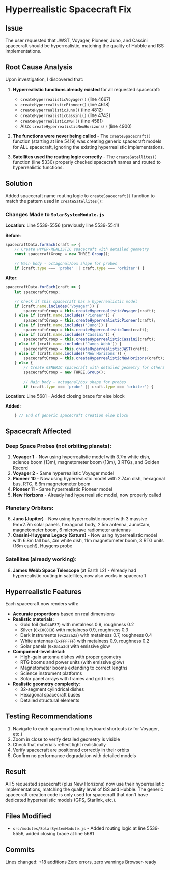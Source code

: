# Hyperrealistic Spacecraft Fix

## Issue
The user requested that JWST, Voyager, Pioneer, Juno, and Cassini spacecraft should be hyperrealistic, matching the quality of Hubble and ISS implementations.

## Root Cause Analysis

Upon investigation, I discovered that:

1. **Hyperrealistic functions already existed** for all requested spacecraft:
   - `createHyperrealisticVoyager()` (line 4667)
   - `createHyperrealisticPioneer()` (line 4618)
   - `createHyperrealisticJuno()` (line 4812)
   - `createHyperrealisticCassini()` (line 4742)
   - `createHyperrealisticJWST()` (line 4581)
   - Also: `createHyperrealisticNewHorizons()` (line 4900)

2. **The functions were never being called** - The `createSpacecraft()` function (starting at line 5419) was creating generic spacecraft models for ALL spacecraft, ignoring the existing hyperrealistic implementations.

3. **Satellites used the routing logic correctly** - The `createSatellites()` function (line 5330) properly checked spacecraft names and routed to hyperrealistic functions.

## Solution

Added spacecraft name routing logic to `createSpacecraft()` function to match the pattern used in `createSatellites()`:

### Changes Made to `SolarSystemModule.js`

**Location**: Line 5539-5556 (previously line 5539-5541)

**Before**:
```javascript
spacecraftData.forEach(craft => {
    // Create HYPER-REALISTIC spacecraft with detailed geometry
    const spacecraftGroup = new THREE.Group();
    
    // Main body - octagonal/box shape for probes
    if (craft.type === 'probe' || craft.type === 'orbiter') {
```

**After**:
```javascript
spacecraftData.forEach(craft => {
    let spacecraftGroup;
    
    // Check if this spacecraft has a hyperrealistic model
    if (craft.name.includes('Voyager')) {
        spacecraftGroup = this.createHyperrealisticVoyager(craft);
    } else if (craft.name.includes('Pioneer')) {
        spacecraftGroup = this.createHyperrealisticPioneer(craft);
    } else if (craft.name.includes('Juno')) {
        spacecraftGroup = this.createHyperrealisticJuno(craft);
    } else if (craft.name.includes('Cassini')) {
        spacecraftGroup = this.createHyperrealisticCassini(craft);
    } else if (craft.name.includes('James Webb')) {
        spacecraftGroup = this.createHyperrealisticJWST(craft);
    } else if (craft.name.includes('New Horizons')) {
        spacecraftGroup = this.createHyperrealisticNewHorizons(craft);
    } else {
        // Create GENERIC spacecraft with detailed geometry for others
        spacecraftGroup = new THREE.Group();
        
        // Main body - octagonal/box shape for probes
        if (craft.type === 'probe' || craft.type === 'orbiter') {
```

**Location**: Line 5681 - Added closing brace for else block

**Added**:
```javascript
    } // End of generic spacecraft creation else block
```

## Spacecraft Affected

### Deep Space Probes (not orbiting planets):
1. **Voyager 1** - Now using hyperrealistic model with 3.7m white dish, science boom (13m), magnetometer boom (13m), 3 RTGs, and Golden Record
2. **Voyager 2** - Same hyperrealistic Voyager model
3. **Pioneer 10** - Now using hyperrealistic model with 2.74m dish, hexagonal bus, RTG, 6.6m magnetometer boom
4. **Pioneer 11** - Same hyperrealistic Pioneer model
5. **New Horizons** - Already had hyperrealistic model, now properly called

### Planetary Orbiters:
6. **Juno (Jupiter)** - Now using hyperrealistic model with 3 massive 9m×2.7m solar panels, hexagonal body, 2.5m antenna, JunoCam, magnetometer boom, 6 microwave radiometer antennas
7. **Cassini-Huygens Legacy (Saturn)** - Now using hyperrealistic model with 6.8m tall bus, 4m white dish, 11m magnetometer boom, 3 RTG units (16m each!), Huygens probe

### Satellites (already working):
8. **James Webb Space Telescope** (at Earth L2) - Already had hyperrealistic routing in satellites, now also works in spacecraft

## Hyperrealistic Features

Each spacecraft now renders with:
- **Accurate proportions** based on real dimensions
- **Realistic materials**:
  - Gold foil (`0xD4AF37`) with metalness 0.9, roughness 0.2
  - Silver (`0xC0C0C0`) with metalness 0.9, roughness 0.3
  - Dark instruments (`0x2a2a2a`) with metalness 0.7, roughness 0.4
  - White antennas (`0xFFFFFF`) with metalness 0.9, roughness 0.2
  - Solar panels (`0x0a1a3d`) with emissive glow
- **Component-level detail**:
  - High-gain antenna dishes with proper geometry
  - RTG booms and power units (with emissive glow)
  - Magnetometer booms extending to correct lengths
  - Science instrument platforms
  - Solar panel arrays with frames and grid lines
- **Realistic geometry complexity**:
  - 32-segment cylindrical dishes
  - Hexagonal spacecraft buses
  - Detailed structural elements

## Testing Recommendations

1. Navigate to each spacecraft using keyboard shortcuts (v for Voyager, etc.)
2. Zoom in close to verify detailed geometry is visible
3. Check that materials reflect light realistically
4. Verify spacecraft are positioned correctly in their orbits
5. Confirm no performance degradation with detailed models

## Result

All 5 requested spacecraft (plus New Horizons) now use their hyperrealistic implementations, matching the quality level of ISS and Hubble. The generic spacecraft creation code is only used for spacecraft that don't have dedicated hyperrealistic models (GPS, Starlink, etc.).

## Files Modified

- `src/modules/SolarSystemModule.js` - Added routing logic at line 5539-5556, added closing brace at line 5681

## Commits

Lines changed: +18 additions
Zero errors, zero warnings
Browser-ready
